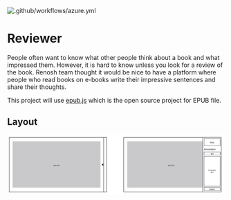 ![.github/workflows/azure.yml](https://github.com/TeamReviewer/renosh/workflows/.github/workflows/azure.yml/badge.svg?branch=master)

# Reviewer

People often want to know what other people think about a book and what impressed them. However, it is hard to know unless you look for a review of the book. Renosh team thought it would be nice to have a platform where people who read books on e-books write their impressive sentences and share their thoughts.

This project will use [epub.js](https://github.com/futurepress/epub.js) which is the open source project for EPUB file.

## Layout
![draft layout](/docs/assets/images/layout_draft.png)


